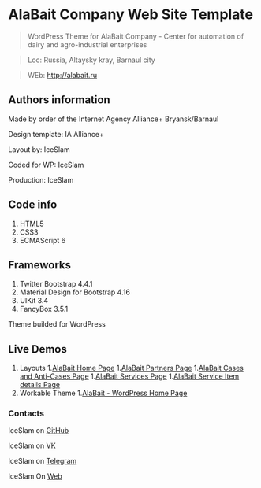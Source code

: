 # AlaBait Company Web Site Template
> WordPress Theme for AlaBait Company - Center for automation of dairy and agro-industrial enterprises

> Loc: Russia, Altaysky kray, Barnaul city

> WEb: http://alabait.ru

## Authors information
Made by order of the Internet Agency Alliance+ Bryansk/Barnaul

Design template: IA Alliance+

Layout by: IceSlam

Coded for WP: IceSlam

Production: IceSlam

## Code info
1. HTML5
1. CSS3
1. ECMAScript 6

## Frameworks
1. Twitter Bootstrap 4.4.1
2. Material Design for Bootstrap 4.16
3. UIKit 3.4
4. FancyBox 3.5.1


Theme builded for WordPress

## Live Demos
1. Layouts
  1.[AlaBait Home Page](http://alabait.iceslam.ru/)
  1.[AlaBait Partners Page](http://alabait.iceslam.ru/partners.html)
  1.[AlaBait Cases and Anti-Cases Page](http://alabait.iceslam.ru/cases.html)
  1.[AlaBait Services Page](http://alabait.iceslam.ru/services.html)
  1.[AlaBait Service Item details Page](http://alabait.iceslam.ru/sdetails.html)
1. Workable Theme
  1.[AlaBait - WordPress Home Page](http://wp.alabait.iceslam.ru/)

### Contacts
IceSlam on [GitHub](https://github.com/IceSlam)

IceSlam on [VK](https://vk.com/iceslam)

IceSlam on [Telegram](https:/t.me/@IceSlam)

IceSlam On [Web](https://iceslam.ru)
